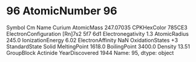# 96 AtomicNumber                          96
Symbol                                Cm
Name                              Curium
AtomicMass                     247.07035
CPKHexColor                       785CE3
ElectronConfiguration    [Rn]7s2 5f7 6d1
Electronegativity                    1.3
AtomicRadius                       245.0
IonizationEnergy                    6.02
ElectronAffinity                     NaN
OxidationStates                       +3
StandardState                      Solid
MeltingPoint                      1618.0
BoilingPoint                      3400.0
Density                            13.51
GroupBlock                      Actinide
YearDiscovered                      1944
Name: 95, dtype: object